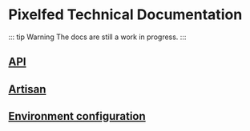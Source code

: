 # Pixelfed Technical Documentation

::: tip Warning
The docs are still a work in progress.
:::

## [API](api.md)
## [Artisan](artisan.md)
## [Environment configuration](configuration.md)